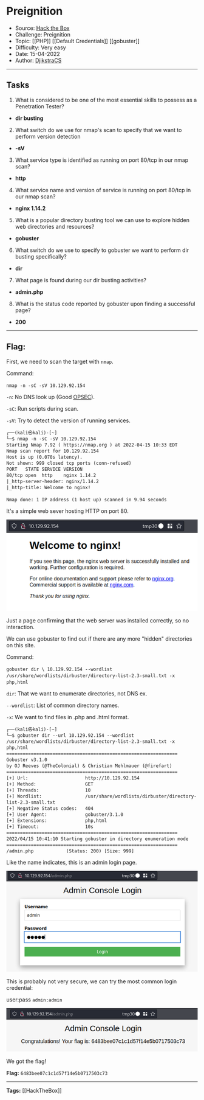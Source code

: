 # Preignition
* Source: [Hack the Box](https://hackthebox.com/)
* Challenge: Preignition
* Topic: [[PHP]] [[Default Credentials]] [[gobuster]]
* Difficulty: Very easy
* Date: 15-04-2022
* Author: [DjikstraCS](https://github.com/DjikstraCS)

---
## Tasks
1. What is considered to be one of the most essential skills to possess as a Penetration Tester? 
 - **dir busting**
2. What switch do we use for nmap's scan to specify that we want to perform version detection 
- **-sV**
3. What service type is identified as running on port 80/tcp in our nmap scan? 
- **http**
4. What service name and version of service is running on port 80/tcp in our nmap scan? 
- **nginx 1.14.2**
5. What is a popular directory busting tool we can use to explore hidden web directories and resources? 
- **gobuster**
6. What switch do we use to specify to gobuster we want to perform dir busting specifically? 
- **dir**
7. What page is found during our dir busting activities? 
- **admin.php**
8. What is the status code reported by gobuster upon finding a successful page? 
- **200**

---
## Flag:
First, we need to scan the target with `nmap`.

Command:

`nmap -n -sC -sV 10.129.92.154`

`-n`: No DNS look up (Good [OPSEC](https://en.wikipedia.org/wiki/Operations_security)).

`-sC`: Run scripts during scan.

`-sV`: Try to detect the version of running services.

```console
┌──(kali㉿kali)-[~]
└─$ nmap -n -sC -sV 10.129.92.154
Starting Nmap 7.92 ( https://nmap.org ) at 2022-04-15 10:33 EDT
Nmap scan report for 10.129.92.154
Host is up (0.070s latency).
Not shown: 999 closed tcp ports (conn-refused)
PORT   STATE SERVICE VERSION
80/tcp open  http    nginx 1.14.2
|_http-server-header: nginx/1.14.2
|_http-title: Welcome to nginx!

Nmap done: 1 IP address (1 host up) scanned in 9.94 seconds
```

It's a simple web sever hosting HTTP on port 80.

![](./attachments/Pasted%20image%2020220415165113.png)

Just a page confirming that the web server was installed correctly, so no interaction.

We can use gobuster to find out if there are any more "hidden" directories on this site.

Command:

`gobuster dir \ 10.129.92.154 --wordlist /usr/share/wordlists/dirbuster/directory-list-2.3-small.txt -x php,html`

`dir`: That we want to enumerate directories, not DNS ex.

`--wordlist`: List of common directory names.

`-x`: We want to find files in .php and .html format.

```console
┌──(kali㉿kali)-[~]
└─$ gobuster dir --url 10.129.92.154 --wordlist /usr/share/wordlists/dirbuster/directory-list-2.3-small.txt -x php,html
===============================================================
Gobuster v3.1.0
by OJ Reeves (@TheColonial) & Christian Mehlmauer (@firefart)
===============================================================
[+] Url:                     http://10.129.92.154
[+] Method:                  GET
[+] Threads:                 10
[+] Wordlist:                /usr/share/wordlists/dirbuster/directory-list-2.3-small.txt
[+] Negative Status codes:   404
[+] User Agent:              gobuster/3.1.0
[+] Extensions:              php,html
[+] Timeout:                 10s
===============================================================
2022/04/15 10:41:10 Starting gobuster in directory enumeration mode
===============================================================
/admin.php            (Status: 200) [Size: 999]
```

Like the name indicates, this is an admin login page.

![](./attachments/Pasted%20image%2020220415170642.png)

This is probably not very secure, we can try the most common login credential:

user:pass `admin:admin`

![](./attachments/Pasted%20image%2020220415171032.png)

We got the flag!

**Flag:** `6483bee07c1c1d57f14e5b0717503c73`

---
**Tags:** [[HackTheBox]]